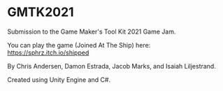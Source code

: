 # GMTK2021
 Submission to the Game Maker's Tool Kit 2021 Game Jam.

You can play the game (Joined At The Ship) here: https://sphrz.itch.io/shipped

By Chris Andersen, Damon Estrada, Jacob Marks, and Isaiah Liljestrand.

Created using Unity Engine and C#.
